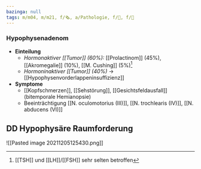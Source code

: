 ```yaml
---
bazinga: null
tags: m/m04, m/m21, f/🗞️, a/Pathologie, f/🦀, f/🧠
---
```

### Hypophysenadenom
- **Einteilung**
	- *Hormonaktiver [[Tumor]] (60%):* [[Prolactinom]] (45%), [[Akromegalie]] (10%), [[M. Cushing]] (5%)[^2]
	- *Hormoninaktiver [[Tumor]] (40%)* → [[Hypophysenvorderlappeninsuffizienz]]
- **Symptome**
	- [[Kopfschmerzen]], [[Sehstörung]], [[Gesichtsfeldausfall]] (bitemporale Hemianopsie)
	- Beeinträchtigung [[N. oculomotorius (III)]], [[N. trochlearis (IV)]], [[N. abducens (VI)]]

## DD Hypophysäre Raumforderung
![[Pasted image 20211205125430.png]]

[^1]: Betrifft in absteigender Reihenfolge: Somatotrope > Gonadotrope > Thyreotrope > Corticotrope Achse
[^2]: [[TSH]] und [[LH]]/[[FSH]] sehr selten betroffen
